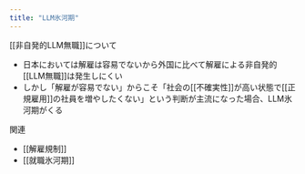 ```yaml
---
title: "LLM氷河期"
---
```


[[非自発的LLM無職]]について
- 日本においては解雇は容易でないから外国に比べて解雇による非自発的[[LLM無職]]は発生しにくい
- しかし「解雇が容易でない」からこそ「社会の[[不確実性]]が高い状態で[[正規雇用]]の社員を増やしたくない」という判断が主流になった場合、LLM氷河期がくる

関連
- [[解雇規制]]
- [[就職氷河期]]
